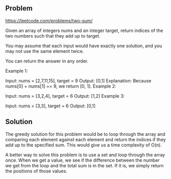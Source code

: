 ## Problem

https://leetcode.com/problems/two-sum/

Given an array of integers nums and an integer target, return indices of the two numbers such that they add up to target.

You may assume that each input would have exactly one solution, and you may not use the same element twice.

You can return the answer in any order.

Example 1:

Input: nums = [2,7,11,15], target = 9
Output: [0,1]
Explanation: Because nums[0] + nums[1] == 9, we return [0, 1].
Example 2:

Input: nums = [3,2,4], target = 6
Output: [1,2]
Example 3:

Input: nums = [3,3], target = 6
Output: [0,1]

## Solution

The greedy solution for this problem would be to loop through the array and comparing each element against each element and return the indices if they add up to the specified sum. This would give us a time complexity of O(n).

A better way to solve this problem is to use a set and loop through the array once. When we get a value, we see if the difference between the number we get from the loop and the total sum is in the set. If it is, we simply return the positions of those values.

